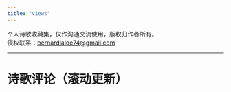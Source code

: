 ```yaml
---
title: "views"
---
```


个人诗歌收藏集，仅作沟通交流使用，版权归作者所有。  
侵权联系：bernardlaloe74@gmail.com  

---

# 诗歌评论（滚动更新）